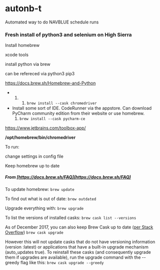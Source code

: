 
# autonb-t

Automated way to do NAVBLUE schedule runs

### Fresh install of python3 and selenium on High Sierra

Install homebrew

xcode tools

install python via brew

can be refereced via python3 pip3

https://docs.brew.sh/Homebrew-and-Python

* 1. 1. `brew install --cask chromedriver`
* Install some sort of IDE. CodeRunner via the appstore. Can download
  PyCharm community edition from their website or use homebrew.
  1. `brew install --cask pycharm-ce`

https://www.jetbrains.com/toolbox-app/

**/opt/homebrew/bin/chromedriver**

To run:

change settings in config file

Keep homebrew up to date

[](https://github.com/robotmatt/autonb#keep-homebrew-up-to-date)

##### From [https://docs.brew.sh/FAQ](https://docs.brew.sh/FAQ)

[](https://github.com/robotmatt/autonb#from-httpsdocsbrewshfaq)

To update homebrew:
`brew update`

To find out what is out of date:
`brew outdated`

Upgrade everything with:
`brew upgrade`

To list the versions of installed casks:
`brew cask list --versions`

As of December 2017, you can also keep Brew Cask up to date ([per Stack Overflow](https://stackoverflow.com/questions/31968664/upgrade-all-the-casks-installed-via-homebrew-cask))
`brew cask upgrade`

However this will not update casks that do not have
versioning information (version :latest) or applications that have a
built-in upgrade mechanism (auto_updates true). To reinstall these casks
 (and consequently upgrade them if upgrades are available), run the
upgrade command with the --greedy flag like this:
`brew cask upgrade --greedy`
